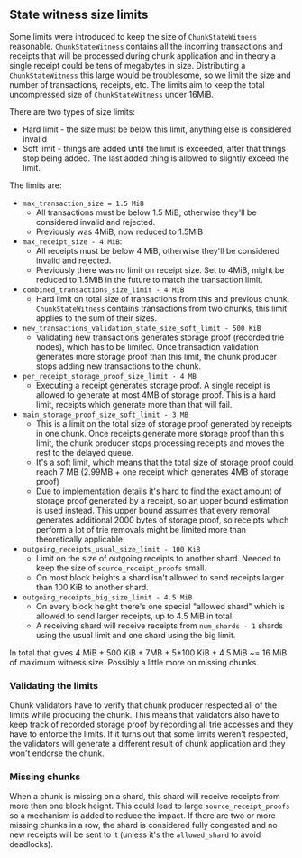 ## State witness size limits

Some limits were introduced to keep the size of `ChunkStateWitness` reasonable.
`ChunkStateWitness` contains all the incoming transactions and receipts that will be processed during chunk application and in theory a single receipt could be tens of megabytes in size. Distributing a `ChunkStateWitness` this large would be troublesome, so we limit the size and number of transactions, receipts, etc. The limits aim to keep the total uncompressed size of `ChunkStateWitness` under 16MiB.

There are two types of size limits:
* Hard limit - the size must be below this limit, anything else is considered invalid
* Soft limit - things are added until the limit is exceeded, after that things stop being added. The last added thing is allowed to slightly exceed the limit.

The limits are:
* `max_transaction_size = 1.5 MiB`
    * All transactions must be below 1.5 MiB, otherwise they'll be considered invalid and rejected.
    * Previously was 4MiB, now reduced to 1.5MiB
* `max_receipt_size - 4 MiB`:
    * All receipts must be below 4 MiB, otherwise they'll be considered invalid and rejected.
    * Previously there was no limit on receipt size. Set to 4MiB, might be reduced to 1.5MiB in the future to match the transaction limit.
* `combined_transactions_size_limit - 4 MiB`
    * Hard limit on total size of transactions from this and previous chunk. `ChunkStateWitness` contains transactions from two chunks, this limit applies to the sum of their sizes.
* `new_transactions_validation_state_size_soft_limit - 500 KiB`
    * Validating new transactions generates storage proof (recorded trie nodes), which has to be limited. Once transaction validation generates more storage proof than this limit, the chunk producer stops adding new transactions to the chunk.
* `per_receipt_storage_proof_size_limit - 4 MB`
    * Executing a receipt generates storage proof. A single receipt is allowed to generate at most 4MB of storage proof. This is a hard limit, receipts which generate more than that will fail.
* `main_storage_proof_size_soft_limit - 3 MB`
    * This is a limit on the total size of storage proof generated by receipts in one chunk. Once receipts generate more storage proof than this limit, the chunk producer stops processing receipts and moves the rest to the delayed queue.
    * It's a soft limit, which means that the total size of storage proof could reach 7 MB (2.99MB + one receipt which generates 4MB of storage proof)
    * Due to implementation details it's hard to find the exact amount of storage proof generated by a receipt, so an upper bound estimation is used instead. This upper bound assumes that every removal generates additional 2000 bytes of storage proof, so receipts which perform a lot of trie removals might be limited more than theoretically applicable.
* `outgoing_receipts_usual_size_limit - 100 KiB`
    * Limit on the size of outgoing receipts to another shard. Needed to keep the size of `source_receipt_proofs` small.
    * On most block heights a shard isn't allowed to send receipts larger than 100 KiB to another shard.
* `outgoing_receipts_big_size_limit - 4.5 MiB`
    * On every block height there's one special "allowed shard" which is allowed to send larger receipts, up to 4.5 MiB in total.
    * A receiving shard will receive receipts from `num_shards - 1` shards using the usual limit and one shard using the big limit.

In total that gives 4 MiB + 500 KiB + 7MB + 5*100 KiB + 4.5 MiB ~= 16 MiB of maximum witness size. Possibly a little more on missing chunks.

### Validating the limits

Chunk validators have to verify that chunk producer respected all of the limits while producing the chunk. This means that validators also have to keep track of recorded storage proof by recording all trie accesses and they have to enforce the limits.
If it turns out that some limits weren't respected, the validators will generate a different result of chunk application and they won't endorse the chunk.

### Missing chunks

When a chunk is missing on a shard, this shard will receive receipts from more than one block height. This could lead to large `source_receipt_proofs` so a mechanism is added to reduce the impact. If there are two or more missing chunks in a row,
the shard is considered fully congested and no new receipts will be sent to it (unless it's the `allowed_shard` to avoid deadlocks).
